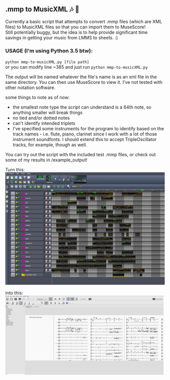 ## .mmp to MusicXML 🎶 👏    
Currently a basic script that attempts to convert .mmp files (which are XML files) to MusicXML files so that you can import them to MuseScore!    
Still potentially buggy, but the idea is to help provide significant time savings in getting your music from LMMS to sheets. :)    
    
### USAGE (I'm using Python 3.5 btw):    
`python mmp-to-musicXML.py [file path]`    
or you can modify line ~385 and just run `python mmp-to-musicXML.py`    
    
The output will be named whatever the file's name is as an xml file in the same directory. You can then use MuseScore to view it. I've not tested with other notation software.    
    
some things to note as of now:    
- the smallest note type the script can understand is a 64th note, so anything smaller will break things 
- no tied and/or dotted notes
- can't identify intended triplets
- I've specified some instruments for the program to identify based on the track names - i.e. flute, piano, clarinet since I work with a lot of those instrument soundfonts. I should extend this to accept TripleOscillator tracks, for example, though as well.    
    
You can try out the script with the included test .mmp files, or check out some of my results in /example_output!    
    
Turn this:    
![lmms .mmp project](images/lmms.png)    
    
into this:    
![musicxml file from .mmp into MuseScore](images/musescore.png)    

